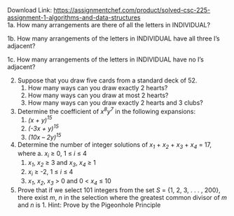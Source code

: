 Download Link: https://assignmentchef.com/product/solved-csc-225-assignment-1-algorithms-and-data-structures
<br>
1a. How many arrangements are there of all the letters in INDIVIDUAL?

1b. How many arrangements of the letters in INDIVIDUAL have all three I’s adjacent?

1c. How many arrangements of the letters in INDIVIDUAL have no I’s adjacent?

<ol start="2">

 <li>Suppose that you draw five cards from a standard deck of 52.

  <ol>

   <li>How many ways can you draw exactly 2 hearts?</li>

   <li>How many ways can you draw at most 2 hearts?</li>

   <li>How many ways can you draw exactly 2 hearts and 3 clubs?</li>

  </ol></li>

 <li>Determine the coefficient of <em>x<sup>8</sup>y<sup>7</sup> </em>in the following expansions:

  <ol>

   <li><em>(x + y)</em><em><sup>15</sup></em></li>

   <li><em>(-3x + y)</em><em><sup>15</sup></em></li>

   <li><em>(10x – 2y)</em><em><sup>15</sup></em></li>

  </ol></li>

 <li>Determine the number of integer solutions of <em>x</em><em><sub>1</sub></em> + <em>x</em><em><sub>2</sub></em> + <em>x</em><em><sub>3</sub></em> + <em>x</em><em><sub>4</sub></em> = 17, where a. <em>x</em><em><sub>i</sub> </em>≥ 0, 1 ≤ <em>i</em> ≤ 4

  <ol>

   <li><em>x</em><em><sub>1</sub></em>, <em>x</em><em><sub>2</sub></em> ≥ 3 and <em>x</em><em><sub>3</sub></em>, <em>x</em><em><sub>4</sub></em> ≥ 1</li>

   <li><em>x</em><em><sub>i</sub></em> ≥ -2, 1 ≤ <em>i</em> ≤ 4</li>

   <li><em>x</em><em><sub>1</sub></em>, <em>x</em><em><sub>2</sub></em>, <em>x</em><em><sub>3</sub></em> &gt; 0 and 0 &lt; <em>x</em><em><sub>4</sub></em> ≤ 10</li>

  </ol></li>

 <li>Prove that if we select 101 integers from the set <em>S </em>= {1, 2, 3, . . . , 200}, there exist <em>m</em>, <em>n</em> in the selection where the greatest common divisor of <em>m</em> and <em>n </em>is 1. Hint: Prove by the Pigeonhole Principle</li>

</ol>